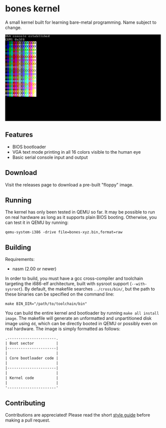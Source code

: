 # bones kernel
A small kernel built for learning bare-metal programming. Name subject to
change.

![All VGA text mode color combinations](https://raw.githubusercontent.com/baszy/bones/master/screenshots/boot.png)

## Features
- BIOS bootloader
- VGA text mode printing in all 16 colors visible to the human eye
- Basic serial console input and output

## Download
Visit the releases page to download a pre-built "floppy" image.

## Running
The kernel has only been tested in QEMU so far. It may be possible to run on
real hardware as long as it supports plain BIOS booting. Otherwise, you can
test it in QEMU by running:
```
qemu-system-i386 -drive file=bones-xyz.bin,format=raw
```

## Building
Requirements:
- nasm (2.00 or newer)

In order to build, you must have a gcc cross-compiler and toolchain targeting
the i686-elf architecture, built with sysroot support (`--with-sysroot`). By
default, the makefile searches `../cross/bin/`, but the path to these binaries
can be specified on the command line:
```
make BIN_DIR="/path/to/toolchain/bin"
```
You can build the entire kernel and bootloader by running `make all install
image`. The makefile will generate an unformatted and unpartitioned disk image
using `dd`, which can be directly booted in QEMU or possibly even on real
hardware. The image is simply formatted as follows:
```
.----------------------.
| Boot sector          |
|----------------------|
|                      |
| Core bootloader code |
|                      |
|----------------------|
|                      |
| Kernel code          |
|                      |
'----------------------'
```

## Contributing
Contributions are appreciated! Please read the short [style guide](STYLE.md)
before making a pull request.
